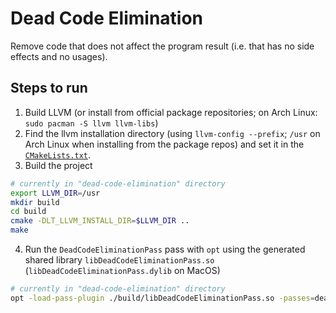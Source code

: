 # Dead Code Elimination

Remove code that does not affect the program result (i.e. that has no side effects and no usages).

## Steps to run

1. Build LLVM (or install from official package repositories; on Arch Linux: `sudo pacman -S llvm llvm-libs`)
2. Find the llvm installation directory (using `llvm-config --prefix`; `/usr` on Arch Linux when installing from the package repos) and set it in the [`CMakeLists.txt`](CMakeLists.txt).
3. Build the project
```sh
# currently in "dead-code-elimination" directory
export LLVM_DIR=/usr
mkdir build
cd build
cmake -DLT_LLVM_INSTALL_DIR=$LLVM_DIR ..
make
```
4. Run the `DeadCodeEliminationPass` pass with `opt` using the generated shared library `libDeadCodeEliminationPass.so` (`libDeadCodeEliminationPass.dylib` on MacOS)
```sh
# currently in "dead-code-elimination" directory
opt -load-pass-plugin ./build/libDeadCodeEliminationPass.so -passes=dead-code-elimination -S ./inputs/example-[1|2].ll
```
